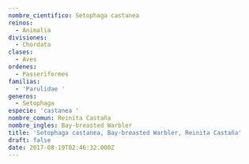 ```yaml
---
nombre_cientifico: Setophaga castanea
reinos:
  - Animalia
divisiones:
  - Chordata
clases:
  - Aves
ordenes:
  - Passeriformes
familias:
  - 'Parulidae '
generos:
  - Setophaga
especie: 'castanea '
nombre_comun: Reinita Castaña
nombre_ingles: Bay-breasted Warbler
title: 'Setophaga castanea, Bay-breasted Warbler, Reinita Castaña'
draft: false
date: 2017-08-19T02:46:32.000Z
---
```


